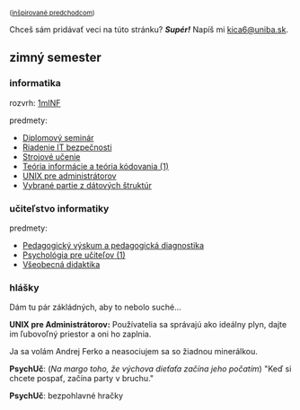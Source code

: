 <small> ([inšpirované predchodcom](https://hranolkyshamburgerom.sk)) </small>

Chceš sám pridávať veci na túto stránku? ___Supér!___ Napíš mi <kica6@uniba.sk>.

## zimný semester

### informatika
rozvrh: [1mINF](https://candle.fmph.uniba.sk/kruzky/1mINF)

predmety:

- [Diplomový seminár](minf/diplomovy-seminar)
- [Riadenie IT bezpečnosti](minf/riadenie-it-bezpecnosti)
- [Strojové učenie](minf/strojove-ucenie)
- [Teória informácie a teória kódovania (1)](minf/teoria-informacie-a-kodovania-1)
- [UNIX pre administrátorov](minf/unix-pre-administratorov)
- [Vybrané partie z dátových štruktúr](minf/vybrane-partie-z-datovych-struktur)

### učiteľstvo informatiky

predmety:
- [Pedagogický výskum a pedagogická diagnostika](puin/pedagogicky-vyskum-a-pedagogicka-diagnostika)
- [Psychológia pre učiteľov (1)](puin/psychologia-pre-ucitelov)
- [Všeobecná didaktika](puin/vseobecna-didaktika)


### hlášky

Dám tu pár zákládných, aby to nebolo suché...

__UNIX pre Administrátorov:__ Používatelia sa správajú ako ideálny plyn, dajte im ľubovoľný priestor a oni ho zaplnia.

Ja sa volám Andrej Ferko a neasociujem sa so žiadnou minerálkou.

__PsychUč__: (_Na margo toho, že výchova dieťaťa začína jeho počatím_) "Keď si chcete pospať, začína party v bruchu."

__PsychUč__: bezpohlavné hračky

